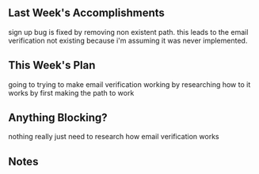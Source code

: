 ## Last Week's Accomplishments

sign up bug is fixed by removing non existent path. this leads to the email verification not existing because i'm assuming it was never implemented.

## This Week's Plan

going to trying to make email verification working by researching how to it works by first making the path to work

## Anything Blocking?

nothing really just need to research how email verification works

## Notes
